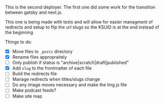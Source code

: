 This is the second deployer. The first
one did some work for the transition
between gatsby and next.js.

This one is being made with tests and
will allow for easier managment of
redirects and setup to flip the
url slugs so the KSUID is at the end
instead of the beginning

Things to do:

- [x] Move files to `_posts` directory
- [x] Rename files appropraitely
- [ ] Only publish if status is "archive|scratch|draft|published"
- [x] Add `slug` to the frontmatter of each file
- [ ] Build the redirects file
- [ ] Manage redirects when titles/slugs change
- [ ] Do any image moves necessary and make the Img.js file
- [ ] Make podcast feeds?
- [ ] Make site map
